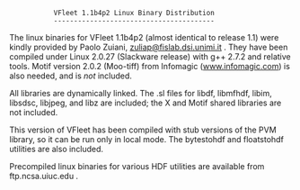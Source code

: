                VFleet 1.1b4p2 Linux Binary Distribution
               ----------------------------------------

The linux binaries for VFleet 1.1b4p2 (almost identical to release 1.1)
were kindly provided by Paolo Zuiani, zuliap@fislab.dsi.unimi.it .
They have been compiled under Linux 2.0.27 (Slackware release) with
g++ 2.7.2 and relative tools.  Motif version 2.0.2 (Moo-tiff) from 
Infomagic (www.infomagic.com) is also needed, and is *not* included.

All libraries are dynamically linked.  The .sl files for libdf, libmfhdf,
libim, libsdsc, libjpeg, and libz are included;  the X and Motif shared
libraries are not included.  

This version of VFleet has been compiled with stub versions of the PVM
library, so it can be run only in local mode.  The bytestohdf and
floatstohdf utilities are also included.

Precompiled linux binaries for various HDF utilities are available
from ftp.ncsa.uiuc.edu .